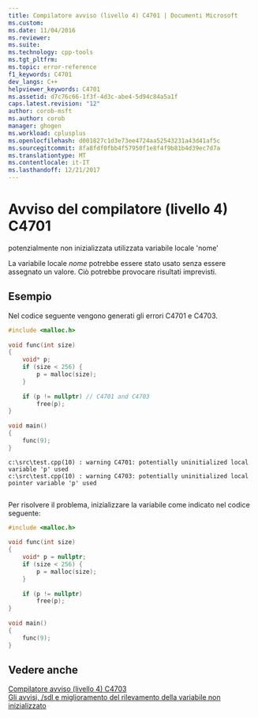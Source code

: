 ```yaml
---
title: Compilatore avviso (livello 4) C4701 | Documenti Microsoft
ms.custom: 
ms.date: 11/04/2016
ms.reviewer: 
ms.suite: 
ms.technology: cpp-tools
ms.tgt_pltfrm: 
ms.topic: error-reference
f1_keywords: C4701
dev_langs: C++
helpviewer_keywords: C4701
ms.assetid: d7c76c66-1f3f-4d3c-abe4-5d94c84a5a1f
caps.latest.revision: "12"
author: corob-msft
ms.author: corob
manager: ghogen
ms.workload: cplusplus
ms.openlocfilehash: d001827c1d3e73ee4724aa52543231a43d41af5c
ms.sourcegitcommit: 8fa8fdf0fbb4f57950f1e8f4f9b81b4d39ec7d7a
ms.translationtype: MT
ms.contentlocale: it-IT
ms.lasthandoff: 12/21/2017
---
```

# <a name="compiler-warning-level-4-c4701"></a>Avviso del compilatore (livello 4) C4701
potenzialmente non inizializzata utilizzata variabile locale 'nome'  
  
 La variabile locale *nome* potrebbe essere stato usato senza essere assegnato un valore. Ciò potrebbe provocare risultati imprevisti.  
  
## <a name="example"></a>Esempio  
 Nel codice seguente vengono generati gli errori C4701 e C4703.  
  
```cpp  
#include <malloc.h>  
  
void func(int size)  
{  
    void* p;  
    if (size < 256) {  
        p = malloc(size);  
    }  
  
    if (p != nullptr) // C4701 and C4703  
        free(p);  
}  
  
void main()  
{  
    func(9);  
}  
```  
  
```Output  
c:\src\test.cpp(10) : warning C4701: potentially uninitialized local variable 'p' used  
c:\src\test.cpp(10) : warning C4703: potentially uninitialized local pointer variable 'p' used  
  
```  
  
 Per risolvere il problema, inizializzare la variabile come indicato nel codice seguente:  
  
```cpp  
#include <malloc.h>  
  
void func(int size)  
{  
    void* p = nullptr;  
    if (size < 256) {  
        p = malloc(size);  
    }  
  
    if (p != nullptr)  
        free(p);  
}  
  
void main()  
{  
    func(9);  
}  
```  
  
## <a name="see-also"></a>Vedere anche  
 [Compilatore avviso (livello 4) C4703](../../error-messages/compiler-warnings/compiler-warning-level-4-c4703.md)   
 [Gli avvisi, /sdl e miglioramento del rilevamento della variabile non inizializzato](http://blogs.msdn.com/b/sdl/archive/2012/06/06/warnings-sdl-and-improving-uninitialized-variable-detection.aspx)